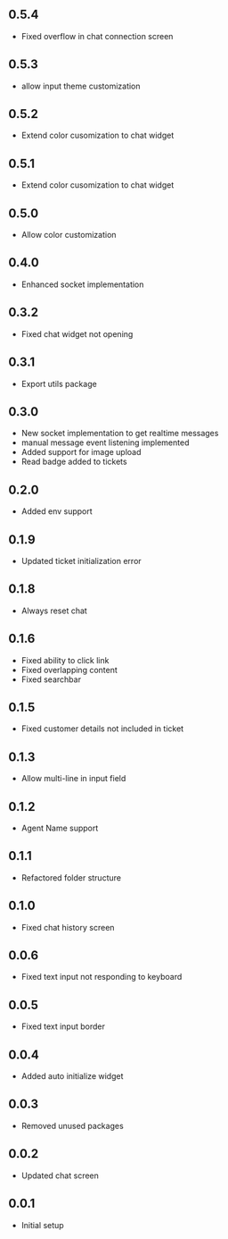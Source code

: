 ## 0.5.4
* Fixed overflow in chat connection screen
## 0.5.3
* allow input theme customization
## 0.5.2
* Extend color cusomization to chat widget
## 0.5.1
* Extend color cusomization to chat widget
## 0.5.0
* Allow color customization
## 0.4.0
* Enhanced socket implementation
## 0.3.2
* Fixed chat widget not opening
## 0.3.1
* Export utils package
## 0.3.0
* New socket implementation to get realtime messages
* manual message event listening implemented
* Added support for image upload
* Read badge added to tickets
## 0.2.0
* Added env support
## 0.1.9
* Updated ticket initialization error 
## 0.1.8
* Always reset chat
## 0.1.6
* Fixed ability to click link
* Fixed overlapping content
* Fixed searchbar 
## 0.1.5
* Fixed customer details not included in ticket 
## 0.1.3
* Allow multi-line in input field
## 0.1.2
* Agent Name support
## 0.1.1
* Refactored folder structure
## 0.1.0
* Fixed chat history screen
## 0.0.6
* Fixed text input not responding to keyboard
## 0.0.5
* Fixed text input border
## 0.0.4
* Added auto initialize widget
## 0.0.3
* Removed unused packages
## 0.0.2
* Updated chat screen
## 0.0.1

* Initial setup